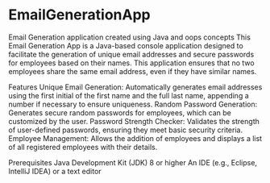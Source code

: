 # EmailGenerationApp
Email Generation application created using Java and oops concepts
This Email Generation App is a Java-based console application designed to facilitate the generation of unique email addresses and secure passwords for employees based on their names. This application ensures that no two employees share the same email address, even if they have similar names.

Features Unique Email Generation: Automatically generates email addresses using the first initial of the first name and the full last name, appending a number if necessary to ensure uniqueness. Random Password Generation: Generates secure random passwords for employees, which can be customized by the user. Password Strength Checker: Validates the strength of user-defined passwords, ensuring they meet basic security criteria. Employee Management: Allows the addition of employees and displays a list of all registered employees with their details.

Prerequisites Java Development Kit (JDK) 8 or higher An IDE (e.g., Eclipse, IntelliJ IDEA) or a text editor


